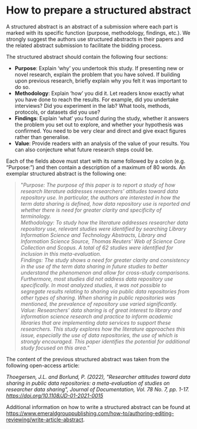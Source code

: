 # How to prepare a structured abstract
A structured abstract is an abstract of a submission where each part is marked with its specific function (purpose, methodology, findings, etc.). We strongly suggest the authors use structured abstracts in their papers and the related abstract submission to facilitate the bidding process.

The structured abstract should contain the following four sections:

* **Purpose**: Explain ‘why’ you undertook this study. If presenting new or novel research, explain the problem that you have solved. If building upon previous research, briefly explain why you felt it was important to do so.
* **Methodology**: Explain ‘how’ you did it. Let readers know exactly what you have done to reach the results. For example, did you undertake interviews? Did you experiment in the lab? What tools, methods, protocols, or datasets did you use?
* **Findings**: Explain ‘what’ you found during the study, whether it answers the problem you set out to explore, and whether your hypothesis was confirmed. You need to be very clear and direct and give exact figures rather than generalise.
* **Value**: Provide readers with an analysis of the value of your results. You can also conjecture what future research steps could be.

Each of the fields above must start with its name followed by a colon (e.g. “Purpose:”) and then contain a description of a maximum of 80 words. An exemplar structured abstract is the following one:

> "*Purpose: The purpose of this paper is to report a study of how research literature addresses researchers' attitudes toward data repository use. In particular, the authors are interested in how the term data sharing is defined, how data repository use is reported and whether there is need for greater clarity and specificity of terminology.*   
*Methodology: To study how the literature addresses researcher data repository use, relevant studies were identified by searching Library Information Science and Technology Abstracts, Library and Information Science Source, Thomas Reuters' Web of Science Core Collection and Scopus. A total of 62 studies were identified for inclusion in this meta-evaluation.*    
*Findings: The study shows a need for greater clarity and consistency in the use of the term data sharing in future studies to better understand the phenomenon and allow for cross-study comparisons. Furthermore, most studies did not address data repository use specifically. In most analyzed studies, it was not possible to segregate results relating to sharing via public data repositories from other types of sharing. When sharing in public repositories was mentioned, the prevalence of repository use varied significantly.*   
*Value: Researchers' data sharing is of great interest to library and information science research and practice to inform academic libraries that are implementing data services to support these researchers. This study explores how the literature approaches this issue, especially the use of data repositories, the use of which is strongly encouraged. This paper identifies the potential for additional study focused on this area.*"
  
The content of the previous structured abstract was taken from the following open-access article:  

*Thoegersen, J.L. and Borlund, P. (2022), "Researcher attitudes toward data sharing in public data repositories: a meta-evaluation of studies on researcher data sharing", Journal of Documentation, Vol. 78 No. 7, pp. 1-17. https://doi.org/10.1108/JD-01-2021-0015* 

Additional information on how to write a structured abstract can be found at  https://www.emeraldgrouppublishing.com/how-to/authoring-editing-reviewing/write-article-abstract.


